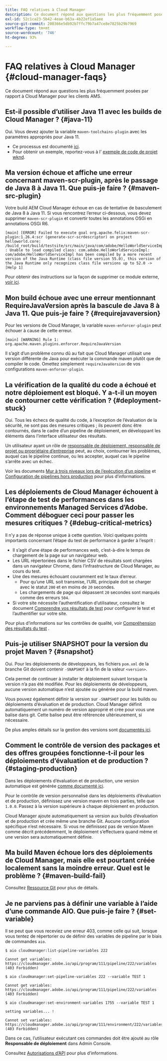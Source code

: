 ```yaml
---
title: FAQ relatives à Cloud Manager
description: Ce document répond aux questions les plus fréquemment posées par rapport à Cloud Manager pour les clients AMS.
exl-id: 52c1ca23-5b42-4eae-b63a-4b22ef1a5aee
source-git-commit: 200366e5db92b7ffc79b7a47ce8e7825b29b7969
workflow-type: tm+mt
source-wordcount: '746'
ht-degree: 93%

---
```



# FAQ relatives à Cloud Manager {#cloud-manager-faqs}

Ce document répond aux questions les plus fréquemment posées par rapport à Cloud Manager pour les clients AMS.

## Est-il possible d’utiliser Java 11 avec les builds de Cloud Manager ? {#java-11}

Oui. Vous devez ajouter la variable `maven-toolchains-plugin` avec les paramètres appropriés pour Java 11.

* Ce processus est documenté [ici](/help/getting-started/using-the-wizard.md).
* Pour obtenir un exemple, reportez-vous à l’ [exemple de code de projet wknd](https://github.com/adobe/aem-guides-wknd/commit/6cb5238cb6b932735dcf91b21b0d835ae3a7fe75).

## Ma version échoue et affiche une erreur concernant maven-scr-plugin, après le passage de Java 8 à Java 11. Que puis-je faire ? {#maven-src-plugin}

Votre build AEM Cloud Manager échoue en cas de tentative de basculement de Java 8 à Java 11. Si vous rencontrez l’erreur ci-dessous, vous devez supprimer `maven-scr-plugin` et convertir toutes les annotations OSGi en annotations OSGi R6.

```text
[main] [ERROR] Failed to execute goal org.apache.felix:maven-scr-plugin:1.26.4:scr (generate-scr-scrdescriptor) on project helloworld.core: /build_root/build/testsite/src/main/java/com/adobe/HelloWorldServiceImpl.java : Unable to load compiled class: com.adobe.HelloWorldServiceImpl: com/adobe/HelloWorldServiceImpl has been compiled by a more recent version of the Java Runtime (class file version 55.0), this version of the Java Runtime only recognizes class file versions up to 52.0 -> [Help 1]
```

Pour obtenir des instructions sur la façon de supprimer ce module externe, [voir ici](https://cqdump.wordpress.com/2019/01/03/from-scr-annotations-to-osgi-annotations/).

## Mon build échoue avec une erreur mentionnant RequireJavaVersion après la bascule de Java 8 à Java 11. Que puis-je faire ? {#requirejavaversion}

Pour les versions de Cloud Manager, la variable `maven-enforcer-plugin` peut échouer à cause de cette erreur.

```text
[main] [WARNING] Rule 1: org.apache.maven.plugins.enforcer.RequireJavaVersion
```

Il s’agit d’un problème connu dû au fait que Cloud Manager utilisait une version différente de Java pour exécuter la commande maven plutôt que de compiler le code. Omettez simplement `requireJavaVersion` de vos configurations `maven-enforcer-plugin`.

## La vérification de la qualité du code a échoué et notre déploiement est bloqué. Y a-t-il un moyen de contourner cette vérification ? {#deployment-stuck}

Oui. Tous les échecs de qualité du code, à l’exception de l’évaluation de la sécurité, ne sont pas des mesures critiques ; ils peuvent donc être contournés, dans le cadre d’un pipeline de déploiement, en développant les éléments dans l’interface utilisateur des résultats.

Un utilisateur ayant un rôle de [responsable de déploiement, responsable de projet ou propriétaire d’entreprise](/help/requirements/users-and-roles.md#role-definitions) peut, au choix, contourner les problèmes, auquel cas le pipeline continue, ou les accepter, auquel cas le pipeline s’arrête avec un échec.

Voir les documents [Mur à trois niveaux lors de l’exécution d’un pipeline](/help/using/code-quality-testing.md#three-tier-gates-while-running-a-pipeline) et [Configuration de pipelines hors production](/help/using/non-production-pipelines.md#understanding-the-flow) pour plus d’informations.

## Les déploiements de Cloud Manager échouent à l’étape de test de performances dans les environnements Managed Services d’Adobe. Comment déboguer ceci pour passer les mesures critiques ? {#debug-critical-metrics}

Il n’y a pas de réponse unique à cette question. Voici quelques points importants concernant l’étape du test de performance à garder à l’esprit :

* Il s’agit d’une étape de performances web, c’est-à-dire le temps de chargement de la page sur un navigateur web.
* Les URL répertoriées dans le fichier CSV de résultats sont chargées dans un navigateur Chrome, dans l’infrastructure de Cloud Manager, au cours du test.
* Une des mesures échouant couramment est le taux d’erreur.
   * Pour qu’une URL soit transmise, l’URL principale doit se charger avec le statut `200` et en moins de `20` secondes.
   * Les chargements de page qui dépassent `20` secondes sont marqués comme des erreurs `504`.
* Si votre site nécessite l’authentification d’utilisateur, consultez le document [Comprendre vos résultats de test](/help/using/code-quality-testing.md#authenticated-performance-testing) pour configurer le test et l’authentifier sur votre site.

Pour plus d’informations sur les contrôles de qualité, voir [Compréhension des résultats du test](/help/using/code-quality-testing.md) .

## Puis-je utiliser SNAPSHOT pour la version du projet Maven ? {#snapshot}

Oui. Pour les déploiements de développeurs, les fichiers `pom.xml` de la branche Git doivent contenir `-SNAPSHOT` à la fin de la valeur `<version>`.

Cela permet de continuer à installer le déploiement suivant lorsque la version n’a pas été modifiée. Pour les déploiements de développeurs, aucune version automatique n’est ajoutée ou générée pour la build maven.

Vous pouvez également définir la version sur `-SNAPSHOT` pour les builds ou déploiements d’évaluation et de production. Cloud Manager définit automatiquement un numéro de version approprié et crée pour vous une balise dans git. Cette balise peut être référencée ultérieurement, si nécessaire.

De plus amples détails sur la gestion des versions sont [documentés ici](https://experienceleague.adobe.com/docs/experience-manager-cloud-service/content/implementing/using-cloud-manager/managing-code/project-version-handling.html?lang=fr).

## Comment le contrôle de version des packages et des offres groupées fonctionne-t-il pour les déploiements d’évaluation et de production ? {#staging-production}

Dans les déploiements d’évaluation et de production, une version automatique est générée [comme documenté ici](/help/managing-code/maven-project-version.md).

Pour le contrôle de version personnalisé dans les déploiements d’évaluation et de production, définissez une version maven en trois parties, telle que `1.0.0`. Passez à la version supérieure à chaque déploiement en production.

Cloud Manager ajoute automatiquement sa version aux builds d’évaluation et de production et crée même une branche Git. Aucune configuration spécifique n’est nécessaire. Si vous ne définissez pas de version Maven comme décrit précédemment, le déploiement s’effectuera quand même et une version sera automatiquement définie.

## Ma build Maven échoue lors des déploiements de Cloud Manager, mais elle est pourtant créée localement sans la moindre erreur. Quel est le problème ? {#maven-build-fail}

Consultez [Ressource Git](https://github.com/cqsupport/cloud-manager/blob/main/cm-build-step-fails.md) pour plus de détails.

## Je ne parviens pas à définir une variable à l’aide d’une commande AIO. Que puis-je faire ? {#set-variable}

Il se peut que vous receviez une erreur 403, comme celle qui suit, lorsque vous tentez de répertorier ou de définir des variables de pipeline par le biais de commandes `aio`.

```shell
$ aio cloudmanager:list-pipeline-variables 222

Cannot get variables: https://cloudmanager.adobe.io/api/program/111/pipeline/222/variables (403 Forbidden)

$ aio cloudmanager:set-pipeline-variables 222 --variable TEST 1

Cannot get variables: https://cloudmanager.adobe.io/api/program/111/pipeline/222/variables (403 Forbidden)

$ aio cloudmanager:set-environment-variables 1755 --variable TEST 1

setting variables... !

Cannot set variables: https://cloudmanager.adobe.io/api/program/111/environment/222/variables (403 Forbidden)
```

Dans ce cas, l’utilisateur exécutant ces commandes doit être ajouté au rôle **Responsable de déploiement** dans Admin Console.

Consultez [Autorisations d’API](https://developer.adobe.com/experience-cloud/cloud-manager/guides/getting-started/permissions/) pour plus d’informations.
